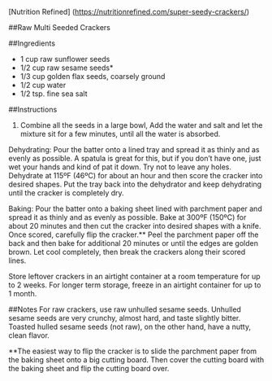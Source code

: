 
[Nutrition Refined] (https://nutritionrefined.com/super-seedy-crackers/)


##Raw Multi Seeded Crackers


##Ingredients
* 1 cup raw sunflower seeds
* 1/2 cup raw sesame seeds*
* 1/3 cup golden flax seeds, coarsely ground
* 1/2 cup water
* 1/2 tsp. fine sea salt



##Instructions
1. Combine all the seeds in a large bowl, 
   Add the water and salt and let the mixture sit for a few minutes, until all the water is absorbed.

Dehydrating:
   Pour the batter onto a lined tray and spread it as thinly and as evenly as possible. A spatula is great for this, but if you don’t have one, just wet your hands and kind of pat it down. Try not to leave any holes. Dehydrate at 115ºF (46ºC) for about an hour and then score the cracker into desired shapes. Put the tray back into the dehydrator and keep dehydrating until the cracker is completely dry.

Baking: 
   Pour the batter onto a baking sheet lined with parchment paper and spread it as thinly and as evenly as possible. Bake at 300ºF (150ºC) for about 20 minutes and then cut the cracker into desired shapes with a knife. Once scored, carefully flip the cracker.** Peel the parchment paper off the back and then bake for additional 20 minutes or until the edges are golden brown. Let cool completely, then break the crackers along their scored lines.

Store leftover crackers in an airtight container at a room temperature for up to 2 weeks. 
For longer term storage, freeze in an airtight container for up to 1 month.


##Notes 
For raw crackers, use raw unhulled sesame seeds. Unhulled sesame seeds are very crunchy, almost hard, and taste slightly bitter. 
Toasted hulled sesame seeds (not raw), on the other hand, have a nutty, clean flavor.


**The easiest way to flip the cracker is to slide the parchment paper from the baking sheet onto a big cutting board. 
Then cover the cutting board with the baking sheet and flip the cutting board over.

